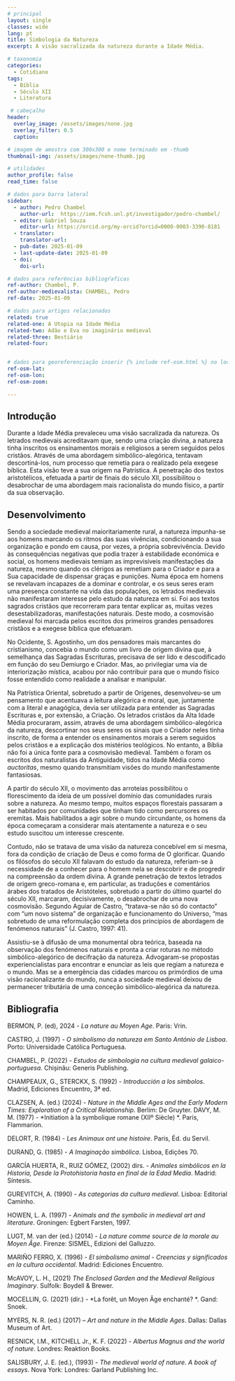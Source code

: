 ```yaml
---
# principal
layout: single
classes: wide
lang: pt
title: Simbologia da Natureza 
excerpt: A visão sacralizada da natureza durante a Idade Média. 

# taxonomia
categories:
  - Cotidiano
tags:
  - Bíblia
  - Século XII
  - Literatura

 # cabeçalho
header:
  overlay_image: /assets/images/none.jpg
  overlay_filter: 0.5 
  caption: 

# imagem de amostra com 300x300 e nome terminado em -thumb
thumbnail-img: /assets/images/none-thumb.jpg

# utilidades
author_profile: false
read_time: false

# dados para barra lateral
sidebar:
  - author: Pedro Chambel
    author-url:  https://iem.fcsh.unl.pt/investigador/pedro-chambel/
  - editor: Gabriel Souza
    editor-url: https://orcid.org/my-orcid?orcid=0000-0003-3390-8181
  - translator: 
    translator-url:
  - pub-date: 2025-01-09
  - last-update-date: 2025-01-09
  - doi: 
    doi-url:

# dados para referências bibliogŕaficas
ref-author: Chambel, P.
ref-author-medievalista: CHAMBEL, Pedro
ref-date: 2025-01-09

# dados para artigos relacionados
related: true
related-one: A Utopia na Idade Média
related-two: Adão e Eva no imaginário medieval
related-three: Bestiário  
related-four:  


# dados para georeferenciação inserir {% include ref-osm.html %} no local onde é para surgir mapa. Zoom entre 1 e 20
ref-osm-lat: 
ref-osm-lon: 
ref-osm-zoom: 

---
```

## Introdução
Durante a Idade Média prevaleceu uma visão sacralizada da natureza. Os letrados medievais acreditavam que, sendo uma criação divina, a natureza tinha inscritos os ensinamentos morais e religiosos a serem seguidos pelos cristãos. Através de uma abordagem simbólico-alegórica, tentavam descortiná-los, num processo que remetia para o realizado pela exegese bíblica. Esta visão teve a sua origem na Patrística. A penetração dos textos aristotélicos, efetuada a partir de finais do século XII, possibilitou o desabrochar de uma abordagem mais racionalista do mundo físico, a partir da sua observação. 


## Desenvolvimento
Sendo a sociedade medieval maioritariamente rural, a natureza impunha-se aos homens marcando os ritmos das suas vivências, condicionando a sua organização e pondo em causa, por vezes, a própria sobrevivência. Devido às consequências negativas que podia trazer à estabilidade económica e social, os homens medievais temiam as imprevisíveis manifestações da natureza, mesmo quando os clérigos as remetiam para o Criador e para a Sua capacidade de dispensar graças e punições. Numa época em homens se revelavam incapazes de a dominar e controlar, e os seus seres eram uma presença constante na vida das populações, os letrados medievais não manifestaram interesse pelo estudo da natureza em si. Foi aos textos sagrados cristãos que recorreram para tentar explicar as, muitas vezes desestabilizadoras, manifestações naturais. Deste modo, a cosmovisão medieval foi marcada pelos escritos dos primeiros grandes pensadores cristãos e a exegese bíblica que efetuaram. 

No Ocidente, S. Agostinho, um dos pensadores mais marcantes do cristianismo, concebia o mundo como um livro de origem divina que, à semelhança das Sagradas Escrituras, precisava de ser lido e descodificado em função do seu Demiurgo e Criador. Mas, ao privilegiar uma via de interiorização mística, acabou por não contribuir para que o mundo físico fosse entendido como realidade a analisar e manipular. 

Na Patrística Oriental, sobretudo a partir de Orígenes, desenvolveu-se um pensamento que acentuava a leitura alegórica e moral, que, juntamente com a literal e anagógica, devia ser utilizada para entender as Sagradas Escrituras e, por extensão, a Criação. Os letrados cristãos da Alta Idade Média procuraram, assim, através de uma abordagem simbólico-alegórica da natureza, descortinar nos seus seres os sinais que o Criador neles tinha inscrito, de forma a entender os ensinamentos morais a serem seguidos pelos cristãos e a explicação dos mistérios teológicos. No entanto, a Bíblia não foi a única fonte para a cosmovisão medieval. Também o foram os escritos dos naturalistas da Antiguidade, tidos na Idade Média como *auctoritas*, mesmo quando transmitiam visões do mundo manifestamente fantasiosas. 

A partir do século XII, o movimento das arroteias possibilitou o florescimento da ideia de um possível domínio das comunidades rurais sobre a natureza. Ao mesmo tempo, muitos espaços florestais passaram a ser habitados por comunidades que tinham tido como percursores os eremitas. Mais habilitados a agir sobre o mundo circundante, os homens da época começaram a considerar mais atentamente a natureza e o seu estudo suscitou um interesse crescente. 

Contudo, não se tratava de uma visão da natureza concebível em si mesma, fora da condição de criação de Deus e como forma de O glorificar. Quando os filósofos do século XII falavam do estudo da natureza, referiam-se à necessidade de a conhecer para o homem nela se descobrir e de progredir na compreensão da ordem divina. A grande penetração de textos letrados de origem greco-romana e, em particular, as traduções e comentários árabes dos tratados de Aristóteles, sobretudo a partir do último quartel do século XII, marcaram, decisivamente, o desabrochar de uma nova cosmovisão. Segundo Aguiar de Castro, “tratava-se não só do contacto” com “um novo sistema” de organização e funcionamento do Universo, “mas sobretudo de uma reformulação completa dos princípios de abordagem de fenómenos naturais” (J. Castro, 1997: 41).

Assistiu-se à difusão de uma monumental obra teórica, baseada na observação dos fenómenos naturais e pronta a criar roturas no método simbólico-alegórico de decifração da natureza. Advogaram-se propostas experiencialistas para encontrar e enunciar as leis que regiam a natureza e o mundo. Mas se a emergência das cidades marcou os primórdios de uma visão racionalizante do mundo, nunca a sociedade medieval deixou de permanecer tributária de uma conceção simbólico-alegórica da natureza.

## Bibliografia
BERMON, P. (ed), 2024 - *La nature au Moyen Age*. Paris: Vrin.

CASTRO, J. (1997) - *O simbolismo da natureza em Santo António de Lisboa*. Porto: Universidade Católica Portuguesa.

CHAMBEL, P. (2022) - *Estudos de simbologia na cultura medieval galaico-portuguesa*. Chișinău: Generis Publishing.

CHAMPEAUX, G., STERCKX, S. (1992) - *Introducción a los símbolos*. Madrid, Ediciones Encuentro, 3ª ed.

CLAZSEN, A. (ed.) (2024) - *Nature in the Middle Ages and the Early Modern Times: Exploration of a Critical Relationship*. Berlim: De Gruyter.
DAVY, M. M. (1977) - *Initiation à la symbolique romane (XIIº Siècle) *. Paris, Flammarion.

DELORT, R. (1984) - *Les Animaux ont une histoire*. Paris, Éd. du Servil. 
 
DURAND, G. (1985) - *A Imaginação simbólica*. Lisboa, Edições 70.

GARCÍA HUERTA, R., RUIZ GÓMEZ, (2002) dirs. - *Animales simbólicos en la Historia, Desde la Protohistoria hasta en final de la Edad Media*. Madrid: Síntesis.

GUREVITCH, A. (1990) - *As categorias da cultura medieval*. Lisboa: Editorial Caminho.

HOWEN, L. A. (1997) - *Animals and the symbolic in medieval art and literature*. Groningen: Egbert Farsten, 1997.

LUGT, M. van der (ed.)  (2014) - *La nature comme source de la morale au Moyen Âge*. Firenze: SISMEL, Edizioni del Galluzzo.

MARIÑO FERRO, X. (1996) - *El simbolismo animal - Creencias y significados en la cultura occidental*. Madrid: Ediciones Encuentro.

McAVOY, L. H., (2021) *The Enclosed Garden and the Medieval Religious Imaginary*. Sulfolk: Boydell & Brewer.

MOCELLIN, G. (2021) (dir.) - *La forêt, un Moyen Âge enchanté? *. Gand: Snoek.

MYERS, N. R. (ed.) (2017) – *Art and nature in the Middle Ages*. Dallas: Dallas Museum of Art.

RESNICK, I.M., KITCHELL Jr., K. F. (2022) - *Albertus Magnus and the world of nature*. Londres: Reaktion Books.

SALISBURY, J. E. (ed.), (1993) - *The medieval world of nature. A book of essays*. Nova York: Londres: Garland Publishing Inc.
